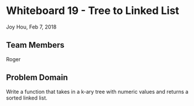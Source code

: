 # Whiteboard 19 - Tree to Linked List
Joy Hou, Feb 7, 2018

## Team Members
Roger

## Problem Domain
Write a function that takes in a k-ary tree with numeric values and returns a sorted linked list.
